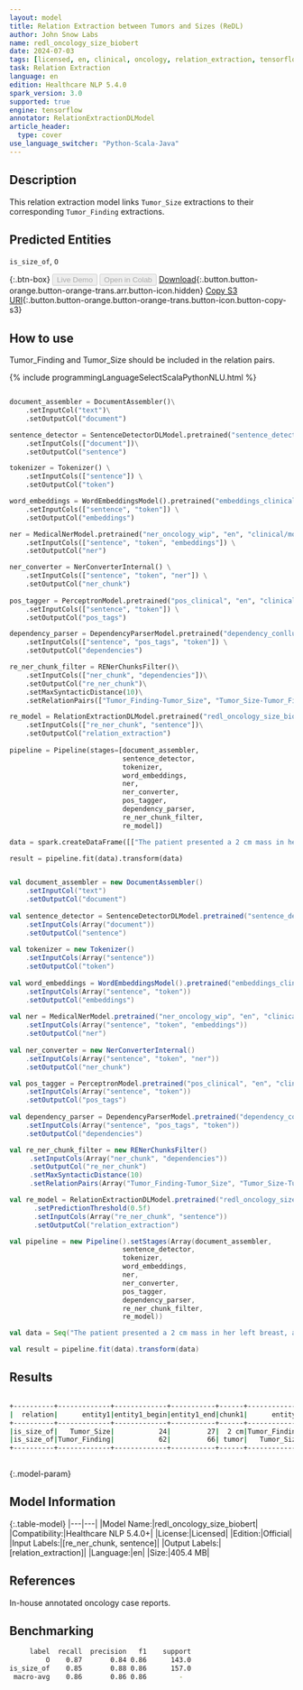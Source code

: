 ```yaml
---
layout: model
title: Relation Extraction between Tumors and Sizes (ReDL)
author: John Snow Labs
name: redl_oncology_size_biobert
date: 2024-07-03
tags: [licensed, en, clinical, oncology, relation_extraction, tensorflow]
task: Relation Extraction
language: en
edition: Healthcare NLP 5.4.0
spark_version: 3.0
supported: true
engine: tensorflow
annotator: RelationExtractionDLModel
article_header:
  type: cover
use_language_switcher: "Python-Scala-Java"
---
```


## Description

This relation extraction model links `Tumor_Size` extractions to their corresponding `Tumor_Finding` extractions.

## Predicted Entities

`is_size_of`, `O`

{:.btn-box}
<button class="button button-orange" disabled>Live Demo</button>
<button class="button button-orange" disabled>Open in Colab</button>
[Download](https://s3.amazonaws.com/auxdata.johnsnowlabs.com/clinical/models/redl_oncology_size_biobert_en_5.4.0_3.0_1720041095699.zip){:.button.button-orange.button-orange-trans.arr.button-icon.hidden}
[Copy S3 URI](s3://auxdata.johnsnowlabs.com/clinical/models/redl_oncology_size_biobert_en_5.4.0_3.0_1720041095699.zip){:.button.button-orange.button-orange-trans.button-icon.button-copy-s3}

## How to use

Tumor_Finding and Tumor_Size should be included in the relation pairs.


<div class="tabs-box" markdown="1">
{% include programmingLanguageSelectScalaPythonNLU.html %}
  
```python

document_assembler = DocumentAssembler()\
    .setInputCol("text")\
    .setOutputCol("document")

sentence_detector = SentenceDetectorDLModel.pretrained("sentence_detector_dl_healthcare","en","clinical/models")\
    .setInputCols(["document"])\
    .setOutputCol("sentence")

tokenizer = Tokenizer() \
    .setInputCols(["sentence"]) \
    .setOutputCol("token")

word_embeddings = WordEmbeddingsModel().pretrained("embeddings_clinical", "en", "clinical/models")\
    .setInputCols(["sentence", "token"]) \
    .setOutputCol("embeddings")                

ner = MedicalNerModel.pretrained("ner_oncology_wip", "en", "clinical/models") \
    .setInputCols(["sentence", "token", "embeddings"]) \
    .setOutputCol("ner")

ner_converter = NerConverterInternal() \
    .setInputCols(["sentence", "token", "ner"]) \
    .setOutputCol("ner_chunk")
          
pos_tagger = PerceptronModel.pretrained("pos_clinical", "en", "clinical/models") \
    .setInputCols(["sentence", "token"]) \
    .setOutputCol("pos_tags")

dependency_parser = DependencyParserModel.pretrained("dependency_conllu", "en") \
    .setInputCols(["sentence", "pos_tags", "token"]) \
    .setOutputCol("dependencies")

re_ner_chunk_filter = RENerChunksFilter()\
    .setInputCols(["ner_chunk", "dependencies"])\
    .setOutputCol("re_ner_chunk")\
    .setMaxSyntacticDistance(10)\
    .setRelationPairs(["Tumor_Finding-Tumor_Size", "Tumor_Size-Tumor_Finding"])

re_model = RelationExtractionDLModel.pretrained("redl_oncology_size_biobert", "en", "clinical/models")\
    .setInputCols(["re_ner_chunk", "sentence"])\
    .setOutputCol("relation_extraction")
        
pipeline = Pipeline(stages=[document_assembler,
                            sentence_detector,
                            tokenizer,
                            word_embeddings,
                            ner,
                            ner_converter,
                            pos_tagger,
                            dependency_parser,
                            re_ner_chunk_filter,
                            re_model])

data = spark.createDataFrame([["The patient presented a 2 cm mass in her left breast, and the tumor in her other breast was 3 cm long."]]).toDF("text")

result = pipeline.fit(data).transform(data)

```
```scala

val document_assembler = new DocumentAssembler()
    .setInputCol("text")
    .setOutputCol("document")
    
val sentence_detector = SentenceDetectorDLModel.pretrained("sentence_detector_dl_healthcare","en","clinical/models")
    .setInputCols(Array("document"))
    .setOutputCol("sentence")
    
val tokenizer = new Tokenizer()
    .setInputCols(Array("sentence"))
    .setOutputCol("token")
    
val word_embeddings = WordEmbeddingsModel().pretrained("embeddings_clinical", "en", "clinical/models")
    .setInputCols(Array("sentence", "token"))
    .setOutputCol("embeddings")                
    
val ner = MedicalNerModel.pretrained("ner_oncology_wip", "en", "clinical/models")
    .setInputCols(Array("sentence", "token", "embeddings"))
    .setOutputCol("ner")
    
val ner_converter = new NerConverterInternal()
    .setInputCols(Array("sentence", "token", "ner"))
    .setOutputCol("ner_chunk")

val pos_tagger = PerceptronModel.pretrained("pos_clinical", "en", "clinical/models")
    .setInputCols(Array("sentence", "token"))
    .setOutputCol("pos_tags")
    
val dependency_parser = DependencyParserModel.pretrained("dependency_conllu", "en")
    .setInputCols(Array("sentence", "pos_tags", "token"))
    .setOutputCol("dependencies")

val re_ner_chunk_filter = new RENerChunksFilter()
     .setInputCols(Array("ner_chunk", "dependencies"))
     .setOutputCol("re_ner_chunk")
     .setMaxSyntacticDistance(10)
     .setRelationPairs(Array("Tumor_Finding-Tumor_Size", "Tumor_Size-Tumor_Finding"))

val re_model = RelationExtractionDLModel.pretrained("redl_oncology_size_biobert", "en", "clinical/models")
      .setPredictionThreshold(0.5f)
      .setInputCols(Array("re_ner_chunk", "sentence"))
      .setOutputCol("relation_extraction")

val pipeline = new Pipeline().setStages(Array(document_assembler,
                            sentence_detector,
                            tokenizer,
                            word_embeddings,
                            ner,
                            ner_converter,
                            pos_tagger,
                            dependency_parser,
                            re_ner_chunk_filter,
                            re_model))

val data = Seq("The patient presented a 2 cm mass in her left breast, and the tumor in her other breast was 3 cm long.").toDS.toDF("text")

val result = pipeline.fit(data).transform(data)

```
</div>

## Results

```bash

+----------+-------------+-------------+-----------+------+-------------+-------------+-----------+------+----------+
|  relation|      entity1|entity1_begin|entity1_end|chunk1|      entity2|entity2_begin|entity2_end|chunk2|confidence|
+----------+-------------+-------------+-----------+------+-------------+-------------+-----------+------+----------+
|is_size_of|   Tumor_Size|           24|         27|  2 cm|Tumor_Finding|           29|         32|  mass| 0.9604708|
|is_size_of|Tumor_Finding|           62|         66| tumor|   Tumor_Size|           92|         95|  3 cm|0.99731797|
+----------+-------------+-------------+-----------+------+-------------+-------------+-----------+------+----------+
 
```

{:.model-param}
## Model Information

{:.table-model}
|---|---|
|Model Name:|redl_oncology_size_biobert|
|Compatibility:|Healthcare NLP 5.4.0+|
|License:|Licensed|
|Edition:|Official|
|Input Labels:|[re_ner_chunk, sentence]|
|Output Labels:|[relation_extraction]|
|Language:|en|
|Size:|405.4 MB|

## References

In-house annotated oncology case reports.

## Benchmarking

```bash
     label  recall  precision   f1    support
         O    0.87       0.84 0.86      143.0
is_size_of    0.85       0.88 0.86      157.0
 macro-avg    0.86       0.86 0.86        -
```
